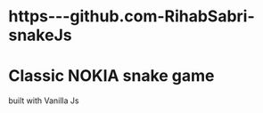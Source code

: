 # https---github.com-RihabSabri-snakeJs
<h1> Classic NOKIA snake game </h1>
 <p> built with Vanilla Js </p>
